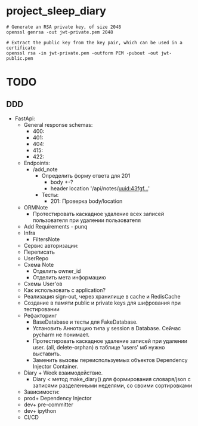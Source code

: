 # project_sleep_diary

```shell
# Generate an RSA private key, of size 2048
openssl genrsa -out jwt-private.pem 2048
```

```shell
# Extract the public key from the key pair, which can be used in a certificate
openssl rsa -in jwt-private.pem -outform PEM -pubout -out jwt-public.pem
```


# TODO
## DDD
- FastApi:
    - General response schemas:
      - 400: 
      - 401:
      - 404:
      - 415:
      - 422:
    - Endpoints:
      - /add_note
        - Определить форму ответа для 201
          - body +-?
          - header location '/api/notes/<uuid:43fgf...>'
        - Тесты:
          - 201: Проверка body/location
    - ORMNote
      - Протестировать каскадное удаление всех записей пользователя при удалении 
        пользователя
    - Add Requirements - punq
    - Infra
      - FiltersNote
    - Сервис авторизации:
    - Переписать
    - UserRepo
    - Схема Note
      - Отделить owner_id 
      - Отделить мета информацию
    - Схемы User'ов
    - Как использовать с application?
    - Реализация sign-out, через хранилище в cache и RedisCache
    - Создание в памяти public и private keys для шифрования при тестировании
  - Рефакторинг
    - BaseDatabase и тесты для FakeDatabase.
    - Установить Аннотацию типа у session в Database. Сейчас pycharm не понимает.
    - Протестировать каскадное удаление записей при удалении user. (all, 
      delete-orphan) в таблице 'users' мб нужно выставить.
    - Заменить вызовы переиспользуемых объектов Dependency Injector Container.
  - Diary + Week взаимодействие.
    - Diary < метод make_diary() для формирования словаря/json с записями
    разделенными неделями, со своими сортировками
  - Зависимости:
   - prod+ Dependency Injector
   - dev+ pre-committer
   - dev+ ipython
  - CI/CD

